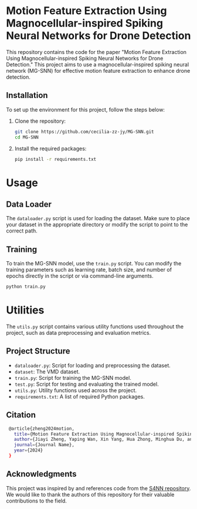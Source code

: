 # Motion Feature Extraction Using Magnocellular-inspired Spiking Neural Networks for Drone Detection

This repository contains the code for the paper "Motion Feature Extraction Using Magnocellular-inspired Spiking Neural Networks for Drone Detection." This project aims to use a magnocellular-inspired spiking neural network (MG-SNN) for effective motion feature extraction to enhance drone detection.

## Installation
To set up the environment for this project, follow the steps below:
1. Clone the repository:
   ```bash
   git clone https://github.com/cecilia-zz-jy/MG-SNN.git
   cd MG-SNN
    ```
2. Install the required packages:
   ```bash
   pip install -r requirements.txt
    ```
# Usage
## Data Loader
The ``dataloader.py`` script is used for loading the dataset. Make sure to place your dataset in the appropriate directory or modify the script to point to the correct path.

## Training
To train the MG-SNN model, use the ``train.py`` script. You can modify the training parameters such as learning rate, batch size, and number of epochs directly in the script or via command-line arguments.
   ```bash
   python train.py
   ```
# Utilities
The ``utils.py`` script contains various utility functions used throughout the project, such as data preprocessing and evaluation metrics.

## Project Structure
* ``dataloader.py``: Script for loading and preprocessing the dataset.
*  ``dataset``: The VMD dataset.
* ``train.py``: Script for training the MG-SNN model.
* ``test.py``: Script for testing and evaluating the trained model.
* ``utils.py``: Utility functions used across the project.
* ``requirements.txt``: A list of required Python packages.

## Citation

  ```bash
   @article{zheng2024motion,
     title={Motion Feature Extraction Using Magnocellular-inspired Spiking Neural Networks for Drone Detection},
     author={Jiayi Zheng, Yaping Wan, Xin Yang, Hua Zhong, Minghua Du, and Gang Wang},
     journal={Journal Name},
     year={2024}
   }
  ```

## Acknowledgments
This project was inspired by and references code from the [S4NN repository](https://github.com/SRKH/S4NN.git). We would like to thank the authors of this repository for their valuable contributions to the field.


